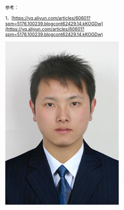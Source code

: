 参考：

1、[https://yq.aliyun.com/articles/60601?spm=5176.100239.blogcont62429.14.kKOGDw](https://yq.aliyun.com/articles/60601?spm=5176.100239.blogcont62429.14.kKOGDw)





![](/assets/欧阳.jpg)

